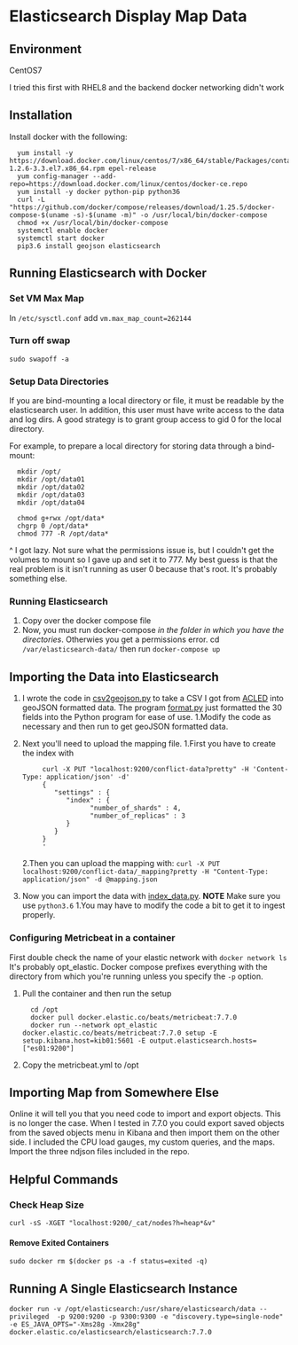 # Elasticsearch Display Map Data

## Environment

CentOS7

I tried this first with RHEL8 and the backend docker networking didn't work

## Installation

Install docker with the following:

      yum install -y https://download.docker.com/linux/centos/7/x86_64/stable/Packages/containerd.io-1.2.6-3.3.el7.x86_64.rpm epel-release
      yum config-manager --add-repo=https://download.docker.com/linux/centos/docker-ce.repo
      yum install -y docker python-pip python36
      curl -L "https://github.com/docker/compose/releases/download/1.25.5/docker-compose-$(uname -s)-$(uname -m)" -o /usr/local/bin/docker-compose
      chmod +x /usr/local/bin/docker-compose
      systemctl enable docker
      systemctl start docker
      pip3.6 install geojson elasticsearch

## Running Elasticsearch with Docker

### Set VM Max Map

In `/etc/sysctl.conf` add `vm.max_map_count=262144`

### Turn off swap

`sudo swapoff -a`

### Setup Data Directories

If you are bind-mounting a local directory or file, it must be readable by the elasticsearch user. In addition, this user must have write access to the data and log dirs. A good strategy is to grant group access to gid 0 for the local directory.

For example, to prepare a local directory for storing data through a bind-mount:

      mkdir /opt/
      mkdir /opt/data01
      mkdir /opt/data02
      mkdir /opt/data03
      mkdir /opt/data04

      chmod g+rwx /opt/data*
      chgrp 0 /opt/data*
      chmod 777 -R /opt/data*

^ I got lazy. Not sure what the permissions issue is, but I couldn't get the
volumes to mount so I gave up and set it to 777. My best guess is that the
real problem is it isn't running as user 0 because that's root. It's probably
something else.

### Running Elasticsearch

1. Copy over the docker compose file
2. Now, you must run docker-compose *in the folder in which you have the directories*. Otherwies you get a permissions error. cd `/var/elasticsearch-data/` then run `docker-compose up`

## Importing the Data into Elasticsearch

1. I wrote the code in [csv2geojson.py](./code/csv2geojson.py) to take a CSV I got from [ACLED](https://acleddata.com/) into geoJSON formatted data. The program [format.py](./code/format.py) just formatted the 30 fields into the Python program for ease of use.
      1.Modify the code as necessary and then run to get geoJSON formatted data.
2. Next you'll need to upload the mapping file.
      1.First you have to create the index with

            curl -X PUT "localhost:9200/conflict-data?pretty" -H 'Content-Type: application/json' -d'
            {
               "settings" : {
                  "index" : {
                        "number_of_shards" : 4, 
                        "number_of_replicas" : 3
                  }
               }
            }
            '

      2.Then you can upload the mapping with: `curl -X PUT localhost:9200/conflict-data/_mapping?pretty -H "Content-Type: application/json" -d @mapping.json`
3. Now you can import the data with [index_data.py](code/index_data.py). **NOTE** Make sure you use `python3.6`
      1.You may have to modify the code a bit to get it to ingest properly.

### Configuring Metricbeat in a container

First double check the name of your elastic network with `docker network ls`
It's probably opt_elastic. Docker compose prefixes everything with the directory
from which you're running unless you specify the `-p` option.

1. Pull the container and then run the setup

         cd /opt
         docker pull docker.elastic.co/beats/metricbeat:7.7.0
         docker run --network opt_elastic docker.elastic.co/beats/metricbeat:7.7.0 setup -E setup.kibana.host=kib01:5601 -E output.elasticsearch.hosts=["es01:9200"]

2. Copy the metricbeat.yml to /opt


## Importing Map from Somewhere Else

Online it will tell you that you need code to import and export objects. This is
no longer the case. When I tested in 7.7.0 you could export saved objects from
the saved objects menu in Kibana and then import them on the other side. I included
the CPU load gauges, my custom queries, and the maps. Import the three ndjson
files included in the repo.

## Helpful Commands

### Check Heap Size

`curl -sS -XGET "localhost:9200/_cat/nodes?h=heap*&v"`

#### Remove Exited Containers

`sudo docker rm $(docker ps -a -f status=exited -q)`

## Running A Single Elasticsearch Instance

`docker run -v /opt/elasticsearch:/usr/share/elasticsearch/data --privileged  -p 9200:9200 -p 9300:9300 -e "discovery.type=single-node" -e ES_JAVA_OPTS="-Xms28g -Xmx28g" docker.elastic.co/elasticsearch/elasticsearch:7.7.0`



